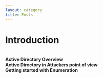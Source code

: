 ```yaml
---
layout: category
title: Posts
---
```

<h1><b>Introduction</b></h1><br>
<b>Active Directory Overview <br>
<b> Active Directory in Attackers point of view <br>
<b> Getting started with Enumeration 
<b>  

